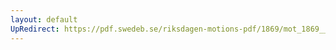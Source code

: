 ```yaml
---
layout: default
UpRedirect: https://pdf.swedeb.se/riksdagen-motions-pdf/1869/mot_1869__fk__00051.pdf
---
```

